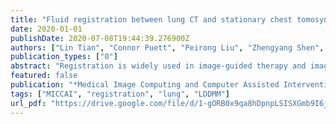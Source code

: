 ```yaml
---
title: "Fluid registration between lung CT and stationary chest tomosynthesis images"
date: 2020-01-01
publishDate: 2020-07-08T19:44:39.276900Z
authors: ["Lin Tian", "Connor Puett", "Peirong Liu", "Zhengyang Shen", "Stephen Aylward", "Yueh Lee", "Marc Niethammer"]
publication_types: ["0"]
abstract: "Registration is widely used in image-guided therapy and image-guided surgery to estimate spatial correspondences between organs of interest between planning and treatment images. However, while high-quality computed tomography (CT) images are often available at planning time, limited angle acquisitions are frequently used during treatment because of radiation concerns or imaging time constraints. This requires algorithms to register CT images based on limited angle acquisitions. We, therefore, formulate a 3D/2D registration approach which infers a 3D deformation based on measured projections and digitally reconstructed radiographs of the CT. Most 3D/2D registration approaches use simple transformation models or require complex mathematical derivations to formulate the underlying optimization problem. Instead, our approach entirely relies on differentiable operations which can be combined with modern computational toolboxes supporting automatic differentiation. This then allows for rapid prototyping, integration with deep neural networks, and to support a variety of transformation models including fluid flow models. We demonstrate our approach for the registration between CT and stationary chest tomosynthesis (sDCT) images and show how it naturally leads to an iterative image reconstruction approach."
featured: false
publication: "*Medical Image Computing and Computer Assisted Intervention - MICCAI*"
tags: ["MICCAI", "registration", "lung", "LDDMM"]
url_pdf: "https://drive.google.com/file/d/1-gORB0x9qa8hDpnpLSISXGmb9I6j9SG9"
---
```


